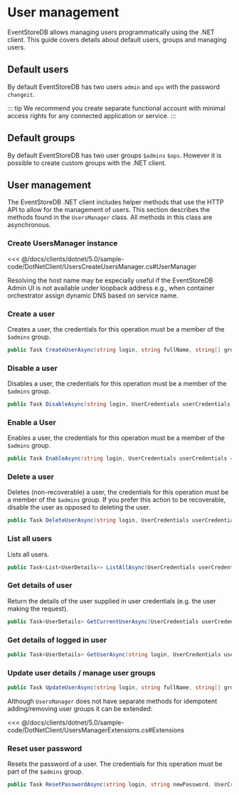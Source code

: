 # User management

EventStoreDB allows managing users programmatically using the .NET client. This guide covers details about default users, groups and managing users.

## Default users

By default EventStoreDB has two users `admin` and `ops` with the password `changeit`.

::: tip
We recommend you create separate functional account with minimal access rights for any connected application or service.
:::

## Default groups

By default EventStoreDB has two user groups `$admins` `$ops`. However it is possible to create custom groups with the .NET client.  

## User management

The EventStoreDB .NET client includes helper methods that use the HTTP API to allow for the management of users. This section describes the methods found in the `UsersManager` class. All methods in this class are asynchronous.

### Create UsersManager instance

<<< @/docs/clients/dotnet/5.0/sample-code/DotNetClient/UsersCreateUsersManager.cs#UserManager

Resolving the host name may be especially useful if the EventStoreDB Admin UI is not available under loopback address e.g., when container orchestrator assign dynamic DNS based on service name.

### Create a user

Creates a user, the credentials for this operation must be a member of the `$admins` group.

```csharp
public Task CreateUserAsync(string login, string fullName, string[] groups, string password, UserCredentials userCredentials = null)
```

### Disable a user

Disables a user, the credentials for this operation must be a member of the `$admins` group.

```csharp
public Task DisableAsync(string login, UserCredentials userCredentials = null)
```

### Enable a User

Enables a user, the credentials for this operation must be a member of the `$admins` group.

```csharp
public Task EnableAsync(string login, UserCredentials userCredentials = null)
```

### Delete a user

Deletes (non-recoverable) a user, the credentials for this operation must be a member of the `$admins` group. If you prefer this action to be recoverable, disable the user as opposed to deleting the user.

```csharp
public Task DeleteUserAsync(string login, UserCredentials userCredentials = null)
```

### List all users

Lists all users.

```csharp
public Task<List<UserDetails>> ListAllAsync(UserCredentials userCredentials = null)
```

### Get details of user

Return the details of the user supplied in user credentials (e.g. the user making the request).

```csharp
public Task<UserDetails> GetCurrentUserAsync(UserCredentials userCredentials)
```

### Get details of logged in user

```csharp
public Task<UserDetails> GetUserAsync(string login, UserCredentials userCredentials)
```

### Update user details / manage user groups

```csharp
public Task UpdateUserAsync(string login, string fullName, string[] groups, UserCredentials userCredentials = null)
```

Although `UsersManager` does not have separate methods for idempotent adding/removing user groups it can be extended:

<<< @/docs/clients/dotnet/5.0/sample-code/DotNetClient/UsersManagerExtensions.cs#Extensions

### Reset user password

Resets the password of a user. The credentials for this operation must be part of the `$admins` group.

```csharp
public Task ResetPasswordAsync(string login, string newPassword, UserCredentials userCredentials = null)
```
